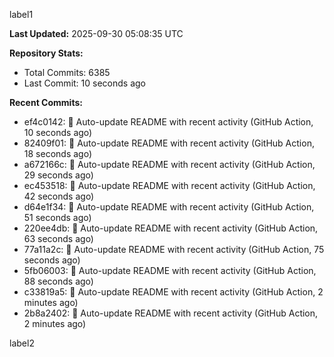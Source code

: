 
label1 
<!-- ACTIVITY_START -->
**Last Updated:** 2025-09-30 05:08:35 UTC

**Repository Stats:**
- Total Commits: 6385
- Last Commit: 10 seconds ago

**Recent Commits:**
- ef4c0142: 🤖 Auto-update README with recent activity (GitHub Action, 10 seconds ago)
- 82409f01: 🤖 Auto-update README with recent activity (GitHub Action, 18 seconds ago)
- a672166c: 🤖 Auto-update README with recent activity (GitHub Action, 29 seconds ago)
- ec453518: 🤖 Auto-update README with recent activity (GitHub Action, 42 seconds ago)
- d64e1f34: 🤖 Auto-update README with recent activity (GitHub Action, 51 seconds ago)
- 220ee4db: 🤖 Auto-update README with recent activity (GitHub Action, 63 seconds ago)
- 77a11a2c: 🤖 Auto-update README with recent activity (GitHub Action, 75 seconds ago)
- 5fb06003: 🤖 Auto-update README with recent activity (GitHub Action, 88 seconds ago)
- c33819a5: 🤖 Auto-update README with recent activity (GitHub Action, 2 minutes ago)
- 2b8a2402: 🤖 Auto-update README with recent activity (GitHub Action, 2 minutes ago)
<!-- ACTIVITY_END -->

label2
